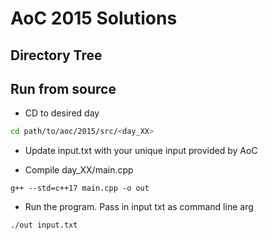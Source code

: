# AoC 2015 Solutions

## Directory Tree

## Run from source

- CD to desired day

```sh
cd path/to/aoc/2015/src/<day_XX>
```

- Update input.txt with your unique input provided by AoC

- Compile day_XX/main.cpp

```
g++ --std=c++17 main.cpp -o out
```

- Run the program. Pass in input txt as command line arg

```sh
./out input.txt
```
